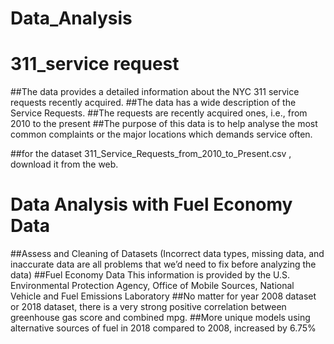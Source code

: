 # Data_Analysis

# 311_service request

##The data provides a detailed information about the NYC 311 service requests recently acquired.
##The data has a wide description of the Service Requests.
##The requests are recently acquired ones, i.e., from 2010 to the present
##The purpose of this data is to help analyse the most common complaints or the major locations which
  demands service often.

##for the dataset 311_Service_Requests_from_2010_to_Present.csv , download it from the web.

# Data Analysis with Fuel Economy Data

##Assess and Cleaning of Datasets (Incorrect data types, missing data, and inaccurate data are all problems that 
  we’d need to fix before analyzing the data)
##Fuel Economy Data This information is provided by the U.S. Environmental Protection Agency, Office of Mobile 
  Sources, National Vehicle and Fuel Emissions Laboratory
##No matter for year 2008 dataset or 2018 dataset, there is a very strong positive correlation between 
  greenhouse gas score and combined mpg.
##More unique models using alternative sources of fuel in 2018 compared to 2008, increased by 6.75%
